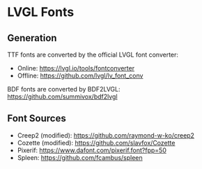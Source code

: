 # LVGL Fonts

## Generation

TTF fonts are converted by the official LVGL font converter:

- Online: https://lvgl.io/tools/fontconverter
- Offline: https://github.com/lvgl/lv_font_conv

BDF fonts are converted by BDF2LVGL: https://github.com/summivox/bdf2lvgl


## Font Sources

- Creep2 (modified): https://github.com/raymond-w-ko/creep2
- Cozette (modified): https://github.com/slavfox/Cozette
- Pixerif: https://www.dafont.com/pixerif.font?fpp=50
- Spleen: https://github.com/fcambus/spleen
